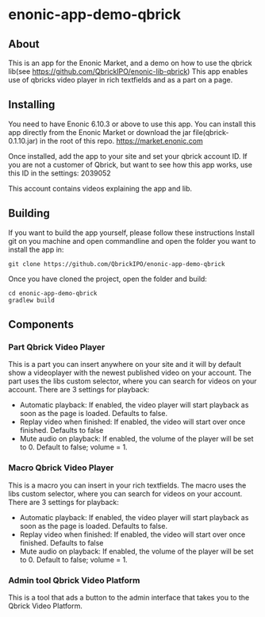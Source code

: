 # enonic-app-demo-qbrick
## About
This is an app for the Enonic Market, and a demo on how to use the qbrick lib(see https://github.com/QbrickIPO/enonic-lib-qbrick)
This app enables use of qbricks video player in rich textfields and as a part on a page.

## Installing
You need to have Enonic 6.10.3 or above to use this app.
You can install this app directly from the Enonic Market or download the jar file(qbrick-0.1.10.jar) in the root of this repo.
https://market.enonic.com

Once installed, add the app to your site and set your qbrick account ID. If you are not a customer of Qbrick, but want to see how this app works, use this ID in the settings: 2039052 

This account contains videos explaining the app and lib.

## Building
If you want to build the app yourself, please follow these instructions
Install git on you machine and open commandline and open the folder you want to install the app in:
```
git clone https://github.com/QbrickIPO/enonic-app-demo-qbrick

```
Once you have cloned the project, open the folder and build:
```
cd enonic-app-demo-qbrick
gradlew build
```

## Components
### Part Qbrick Video Player
This is a part you can insert anywhere on your site and it will by default show a videoplayer with the newest published video on your account. The part uses the libs custom selector, where you can search for videos on your account. There are 3 settings for playback:
* Automatic playback: If enabled, the video player will start playback as soon as the page is loaded. Defaults to false.
* Replay video when finished: If enabled, the video will start over once finished. Defaults to false
* Mute audio on playback: If enabled, the volume of the player will be set to 0. Default to false; volume = 1.

### Macro Qbrick Video Player
This is a macro you can insert in your rich textfields. The macro uses the libs custom selector, where you can search for videos on your account. There are 3 settings for playback:
* Automatic playback: If enabled, the video player will start playback as soon as the page is loaded. Defaults to false.
* Replay video when finished: If enabled, the video will start over once finished. Defaults to false
* Mute audio on playback: If enabled, the volume of the player will be set to 0. Default to false; volume = 1.

### Admin tool Qbrick Video Platform
This is a tool that ads a button to the admin interface that takes you to the Qbrick Video Platform. 

